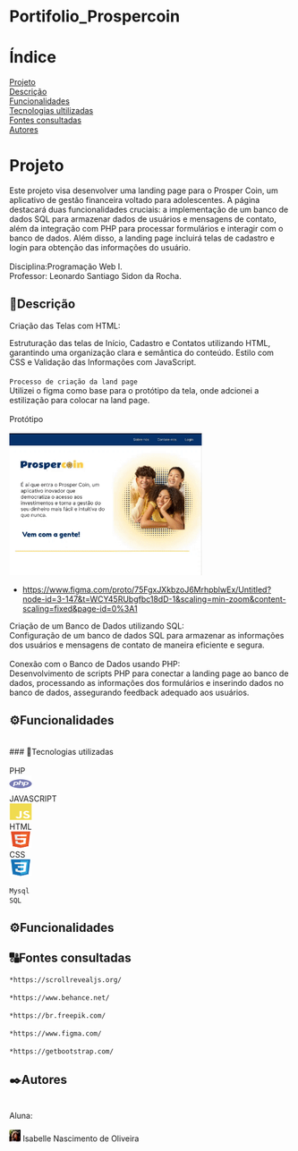# Portifolio_Prospercoin
# Índice
[Projeto ](#projeto)  
[Descrição](#descrição)  
[Funcionalidades](#funcionalidades)  
[Tecnologias ultilizadas](#tecnologias-ultilizadas)    
[Fontes consultadas](#fontes-consultadas)  
[Autores](#autores)  

# Projeto 
Este projeto visa desenvolver uma landing page para o Prosper Coin, um aplicativo de gestão financeira voltado para adolescentes. A página destacará duas funcionalidades cruciais: a implementação de um banco de dados SQL para armazenar dados de usuários e mensagens de contato, além da integração com PHP para processar formulários e interagir com o banco de dados. Além disso, a landing page incluirá telas de cadastro e login para obtenção das informações do usuário.
<br>
<br>
Disciplina:Programação Web I. <br>
Professor: Leonardo Santiago Sidon da Rocha.


## 📰Descrição
Criação das Telas com HTML:

Estruturação das telas de Início, Cadastro e Contatos utilizando HTML, garantindo uma organização clara e semântica do conteúdo.
Estilo com CSS e Validação das Informações com JavaScript.
<br>
<br>
`Processo de criação da land page`<br>
Utilizei o figma como base para o protótipo da tela, onde adcionei a estilização para colocar na land page. <BR><br>
Protótipo <br><br>
     ![image](imagens/landpage.gif)
 * https://www.figma.com/proto/75FgxJXkbzoJ6MrhpblwEx/Untitled?node-id=3-147&t=WCY45RUbgfbc18dD-1&scaling=min-zoom&content-scaling=fixed&page-id=0%3A1
   
Criação de um Banco de Dados utilizando SQL:<br>
Configuração de um banco de dados SQL para armazenar as informações dos usuários e mensagens de contato de maneira eficiente e segura.
<br>
<br>
Conexão com o Banco de Dados usando PHP:<br>
Desenvolvimento de scripts PHP para conectar a landing page ao banco de dados, processando as informações dos formulários e inserindo dados no banco de dados, assegurando feedback adequado aos usuários.
<br>
## ⚙️Funcionalidades

<br>
### 📱Tecnologias utilizadas <br><br>
  PHP <br>
 <img alt="Rafa-Js" height="30" width="40" src="https://raw.githubusercontent.com/devicons/devicon/master/icons/php/php-plain.svg"> <br>
  JAVASCRIPT <br>
 <img alt="Rafa-Js" height="30" width="40" src="https://raw.githubusercontent.com/devicons/devicon/master/icons/javascript/javascript-plain.svg"> <br>
  HTML<br>
  <img alt="Rafa-HTML" height="30" width="40" src="https://raw.githubusercontent.com/devicons/devicon/master/icons/html5/html5-original.svg"><br>
  CSS<br>
 <img alt="Rafa-CSS" height="30" width="40" src="https://raw.githubusercontent.com/devicons/devicon/master/icons/css3/css3-original.svg"><br>
 
`Mysql ` <br>
`SQL`

## ⚙️Funcionalidades

## 🔠Fontes consultadas

    *https://scrollrevealjs.org/
    
    *https://www.behance.net/
    
    *https://br.freepik.com/

    *https://www.figma.com/

    *https://getbootstrap.com/
    
 ## ✒️Autores

<br>
Aluna: <br>
<br>
 <img src="imagens/isabelle.PNG" width="20px"> Isabelle Nascimento de Oliveira <br>
